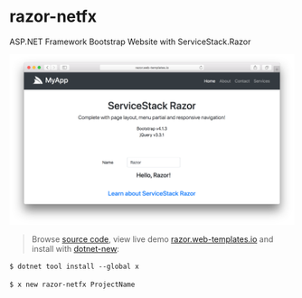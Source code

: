 # razor-netfx

ASP.NET Framework Bootstrap Website with ServiceStack.Razor

[![](https://raw.githubusercontent.com/ServiceStack/Assets/master/csharp-templates/razor.png)](http://razor.web-templates.io/)

> Browse [source code](https://github.com/NetFrameworkTemplates/razor-netfx), view live demo [razor.web-templates.io](http://razor.web-templates.io) and install with [dotnet-new](http://docs.servicestack.net/dotnet-new):

    $ dotnet tool install --global x

    $ x new razor-netfx ProjectName

